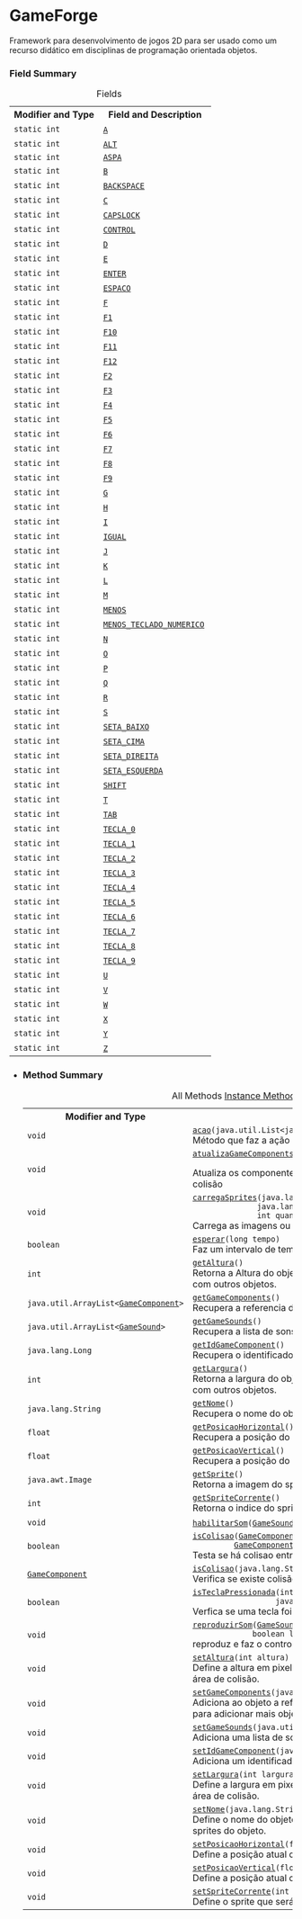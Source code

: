 # GameForge
Framework para desenvolvimento de jogos 2D para ser usado como um recurso didático em disciplinas de programação orientada objetos.

<h3>Field Summary</h3>
<table class="memberSummary" border="0" cellpadding="3" cellspacing="0" summary="Field Summary table, listing fields, and an explanation">
<caption><span>Fields</span><span class="tabEnd">&nbsp;</span></caption>
<tr>
<th class="colFirst" scope="col">Modifier and Type</th>
<th class="colLast" scope="col">Field and Description</th>
</tr>
<tr class="altColor">
<td class="colFirst"><code>static int</code></td>
<td class="colLast"><code><span class="memberNameLink"><a href="../GameBuilder/GameComponent.html#A">A</a></span></code>&nbsp;</td>
</tr>
<tr class="rowColor">
<td class="colFirst"><code>static int</code></td>
<td class="colLast"><code><span class="memberNameLink"><a href="../GameBuilder/GameComponent.html#ALT">ALT</a></span></code>&nbsp;</td>
</tr>
<tr class="altColor">
<td class="colFirst"><code>static int</code></td>
<td class="colLast"><code><span class="memberNameLink"><a href="../GameBuilder/GameComponent.html#ASPA">ASPA</a></span></code>
</td>
</tr>
<tr class="rowColor">
<td class="colFirst"><code>static int</code></td>
<td class="colLast"><code><span class="memberNameLink"><a href="../GameBuilder/GameComponent.html#B">B</a></span></code>&nbsp;</td>
</tr>
<tr class="altColor">
<td class="colFirst"><code>static int</code></td>
<td class="colLast"><code><span class="memberNameLink"><a href="../GameBuilder/GameComponent.html#BACKSPACE">BACKSPACE</a></span></code>&nbsp;</td>
</tr>
<tr class="rowColor">
<td class="colFirst"><code>static int</code></td>
<td class="colLast"><code><span class="memberNameLink"><a href="../GameBuilder/GameComponent.html#C">C</a></span></code>&nbsp;</td>
</tr>
<tr class="altColor">
<td class="colFirst"><code>static int</code></td>
<td class="colLast"><code><span class="memberNameLink"><a href="../GameBuilder/GameComponent.html#CAPSLOCK">CAPSLOCK</a></span></code>&nbsp;</td>
</tr>
<tr class="rowColor">
<td class="colFirst"><code>static int</code></td>
<td class="colLast"><code><span class="memberNameLink"><a href="../GameBuilder/GameComponent.html#CONTROL">CONTROL</a></span></code>&nbsp;</td>
</tr>
<tr class="altColor">
<td class="colFirst"><code>static int</code></td>
<td class="colLast"><code><span class="memberNameLink"><a href="../GameBuilder/GameComponent.html#D">D</a></span></code>&nbsp;</td>
</tr>
<tr class="rowColor">
<td class="colFirst"><code>static int</code></td>
<td class="colLast"><code><span class="memberNameLink"><a href="../GameBuilder/GameComponent.html#E">E</a></span></code>&nbsp;</td>
</tr>
<tr class="altColor">
<td class="colFirst"><code>static int</code></td>
<td class="colLast"><code><span class="memberNameLink"><a href="../GameBuilder/GameComponent.html#ENTER">ENTER</a></span></code>&nbsp;</td>
</tr>
<tr class="rowColor">
<td class="colFirst"><code>static int</code></td>
<td class="colLast"><code><span class="memberNameLink"><a href="../GameBuilder/GameComponent.html#ESPACO">ESPACO</a></span></code>&nbsp;</td>
</tr>
<tr class="altColor">
<td class="colFirst"><code>static int</code></td>
<td class="colLast"><code><span class="memberNameLink"><a href="../GameBuilder/GameComponent.html#F">F</a></span></code>&nbsp;</td>
</tr>
<tr class="rowColor">
<td class="colFirst"><code>static int</code></td>
<td class="colLast"><code><span class="memberNameLink"><a href="../GameBuilder/GameComponent.html#F1">F1</a></span></code>&nbsp;</td>
</tr>
<tr class="altColor">
<td class="colFirst"><code>static int</code></td>
<td class="colLast"><code><span class="memberNameLink"><a href="../GameBuilder/GameComponent.html#F10">F10</a></span></code>&nbsp;</td>
</tr>
<tr class="rowColor">
<td class="colFirst"><code>static int</code></td>
<td class="colLast"><code><span class="memberNameLink"><a href="../GameBuilder/GameComponent.html#F11">F11</a></span></code>&nbsp;</td>
</tr>
<tr class="altColor">
<td class="colFirst"><code>static int</code></td>
<td class="colLast"><code><span class="memberNameLink"><a href="../GameBuilder/GameComponent.html#F12">F12</a></span></code>&nbsp;</td>
</tr>
<tr class="rowColor">
<td class="colFirst"><code>static int</code></td>
<td class="colLast"><code><span class="memberNameLink"><a href="../GameBuilder/GameComponent.html#F2">F2</a></span></code>&nbsp;</td>
</tr>
<tr class="altColor">
<td class="colFirst"><code>static int</code></td>
<td class="colLast"><code><span class="memberNameLink"><a href="../GameBuilder/GameComponent.html#F3">F3</a></span></code>&nbsp;</td>
</tr>
<tr class="rowColor">
<td class="colFirst"><code>static int</code></td>
<td class="colLast"><code><span class="memberNameLink"><a href="../GameBuilder/GameComponent.html#F4">F4</a></span></code>&nbsp;</td>
</tr>
<tr class="altColor">
<td class="colFirst"><code>static int</code></td>
<td class="colLast"><code><span class="memberNameLink"><a href="../GameBuilder/GameComponent.html#F5">F5</a></span></code>&nbsp;</td>
</tr>
<tr class="rowColor">
<td class="colFirst"><code>static int</code></td>
<td class="colLast"><code><span class="memberNameLink"><a href="../GameBuilder/GameComponent.html#F6">F6</a></span></code>&nbsp;</td>
</tr>
<tr class="altColor">
<td class="colFirst"><code>static int</code></td>
<td class="colLast"><code><span class="memberNameLink"><a href="../GameBuilder/GameComponent.html#F7">F7</a></span></code>&nbsp;</td>
</tr>
<tr class="rowColor">
<td class="colFirst"><code>static int</code></td>
<td class="colLast"><code><span class="memberNameLink"><a href="../GameBuilder/GameComponent.html#F8">F8</a></span></code>&nbsp;</td>
</tr>
<tr class="altColor">
<td class="colFirst"><code>static int</code></td>
<td class="colLast"><code><span class="memberNameLink"><a href="../GameBuilder/GameComponent.html#F9">F9</a></span></code>&nbsp;</td>
</tr>
<tr class="rowColor">
<td class="colFirst"><code>static int</code></td>
<td class="colLast"><code><span class="memberNameLink"><a href="../GameBuilder/GameComponent.html#G">G</a></span></code>&nbsp;</td>
</tr>
<tr class="altColor">
<td class="colFirst"><code>static int</code></td>
<td class="colLast"><code><span class="memberNameLink"><a href="../GameBuilder/GameComponent.html#H">H</a></span></code>&nbsp;</td>
</tr>
<tr class="rowColor">
<td class="colFirst"><code>static int</code></td>
<td class="colLast"><code><span class="memberNameLink"><a href="../GameBuilder/GameComponent.html#I">I</a></span></code>&nbsp;</td>
</tr>
<tr class="altColor">
<td class="colFirst"><code>static int</code></td>
<td class="colLast"><code><span class="memberNameLink"><a href="../GameBuilder/GameComponent.html#IGUAL">IGUAL</a></span></code>&nbsp;</td>
</tr>
<tr class="rowColor">
<td class="colFirst"><code>static int</code></td>
<td class="colLast"><code><span class="memberNameLink"><a href="../GameBuilder/GameComponent.html#J">J</a></span></code>&nbsp;</td>
</tr>
<tr class="altColor">
<td class="colFirst"><code>static int</code></td>
<td class="colLast"><code><span class="memberNameLink"><a href="../GameBuilder/GameComponent.html#K">K</a></span></code>&nbsp;</td>
</tr>
<tr class="rowColor">
<td class="colFirst"><code>static int</code></td>
<td class="colLast"><code><span class="memberNameLink"><a href="../GameBuilder/GameComponent.html#L">L</a></span></code>&nbsp;</td>
</tr>
<tr class="altColor">
<td class="colFirst"><code>static int</code></td>
<td class="colLast"><code><span class="memberNameLink"><a href="../GameBuilder/GameComponent.html#M">M</a></span></code>&nbsp;</td>
</tr>
<tr class="rowColor">
<td class="colFirst"><code>static int</code></td>
<td class="colLast"><code><span class="memberNameLink"><a href="../GameBuilder/GameComponent.html#MENOS">MENOS</a></span></code>&nbsp;</td>
</tr>
<tr class="altColor">
<td class="colFirst"><code>static int</code></td>
<td class="colLast"><code><span class="memberNameLink"><a href="../GameBuilder/GameComponent.html#MENOS_TECLADO_NUMERICO">MENOS_TECLADO_NUMERICO</a></span></code>&nbsp;</td>
</tr>
<tr class="rowColor">
<td class="colFirst"><code>static int</code></td>
<td class="colLast"><code><span class="memberNameLink"><a href="../GameBuilder/GameComponent.html#N">N</a></span></code>&nbsp;</td>
</tr>
<tr class="altColor">
<td class="colFirst"><code>static int</code></td>
<td class="colLast"><code><span class="memberNameLink"><a href="../GameBuilder/GameComponent.html#O">O</a></span></code>&nbsp;</td>
</tr>
<tr class="rowColor">
<td class="colFirst"><code>static int</code></td>
<td class="colLast"><code><span class="memberNameLink"><a href="../GameBuilder/GameComponent.html#P">P</a></span></code>&nbsp;</td>
</tr>
<tr class="altColor">
<td class="colFirst"><code>static int</code></td>
<td class="colLast"><code><span class="memberNameLink"><a href="../GameBuilder/GameComponent.html#Q">Q</a></span></code>&nbsp;</td>
</tr>
<tr class="rowColor">
<td class="colFirst"><code>static int</code></td>
<td class="colLast"><code><span class="memberNameLink"><a href="../GameBuilder/GameComponent.html#R">R</a></span></code>&nbsp;</td>
</tr>
<tr class="altColor">
<td class="colFirst"><code>static int</code></td>
<td class="colLast"><code><span class="memberNameLink"><a href="../GameBuilder/GameComponent.html#S">S</a></span></code>&nbsp;</td>
</tr>
<tr class="rowColor">
<td class="colFirst"><code>static int</code></td>
<td class="colLast"><code><span class="memberNameLink"><a href="../GameBuilder/GameComponent.html#SETA_BAIXO">SETA_BAIXO</a></span></code>&nbsp;</td>
</tr>
<tr class="altColor">
<td class="colFirst"><code>static int</code></td>
<td class="colLast"><code><span class="memberNameLink"><a href="../GameBuilder/GameComponent.html#SETA_CIMA">SETA_CIMA</a></span></code>&nbsp;</td>
</tr>
<tr class="rowColor">
<td class="colFirst"><code>static int</code></td>
<td class="colLast"><code><span class="memberNameLink"><a href="../GameBuilder/GameComponent.html#SETA_DIREITA">SETA_DIREITA</a></span></code>&nbsp;</td>
</tr>
<tr class="altColor">
<td class="colFirst"><code>static int</code></td>
<td class="colLast"><code><span class="memberNameLink"><a href="../GameBuilder/GameComponent.html#SETA_ESQUERDA">SETA_ESQUERDA</a></span></code>&nbsp;</td>
</tr>
<tr class="rowColor">
<td class="colFirst"><code>static int</code></td>
<td class="colLast"><code><span class="memberNameLink"><a href="../GameBuilder/GameComponent.html#SHIFT">SHIFT</a></span></code>&nbsp;</td>
</tr>
<tr class="altColor">
<td class="colFirst"><code>static int</code></td>
<td class="colLast"><code><span class="memberNameLink"><a href="../GameBuilder/GameComponent.html#T">T</a></span></code>&nbsp;</td>
</tr>
<tr class="rowColor">
<td class="colFirst"><code>static int</code></td>
<td class="colLast"><code><span class="memberNameLink"><a href="../GameBuilder/GameComponent.html#TAB">TAB</a></span></code>&nbsp;</td>
</tr>
<tr class="altColor">
<td class="colFirst"><code>static int</code></td>
<td class="colLast"><code><span class="memberNameLink"><a href="../GameBuilder/GameComponent.html#TECLA_0">TECLA_0</a></span></code>&nbsp;</td>
</tr>
<tr class="rowColor">
<td class="colFirst"><code>static int</code></td>
<td class="colLast"><code><span class="memberNameLink"><a href="../GameBuilder/GameComponent.html#TECLA_1">TECLA_1</a></span></code>&nbsp;</td>
</tr>
<tr class="altColor">
<td class="colFirst"><code>static int</code></td>
<td class="colLast"><code><span class="memberNameLink"><a href="../GameBuilder/GameComponent.html#TECLA_2">TECLA_2</a></span></code>&nbsp;</td>
</tr>
<tr class="rowColor">
<td class="colFirst"><code>static int</code></td>
<td class="colLast"><code><span class="memberNameLink"><a href="../GameBuilder/GameComponent.html#TECLA_3">TECLA_3</a></span></code>&nbsp;</td>
</tr>
<tr class="altColor">
<td class="colFirst"><code>static int</code></td>
<td class="colLast"><code><span class="memberNameLink"><a href="../GameBuilder/GameComponent.html#TECLA_4">TECLA_4</a></span></code>&nbsp;</td>
</tr>
<tr class="rowColor">
<td class="colFirst"><code>static int</code></td>
<td class="colLast"><code><span class="memberNameLink"><a href="../GameBuilder/GameComponent.html#TECLA_5">TECLA_5</a></span></code>&nbsp;</td>
</tr>
<tr class="altColor">
<td class="colFirst"><code>static int</code></td>
<td class="colLast"><code><span class="memberNameLink"><a href="../GameBuilder/GameComponent.html#TECLA_6">TECLA_6</a></span></code>&nbsp;</td>
</tr>
<tr class="rowColor">
<td class="colFirst"><code>static int</code></td>
<td class="colLast"><code><span class="memberNameLink"><a href="../GameBuilder/GameComponent.html#TECLA_7">TECLA_7</a></span></code>&nbsp;</td>
</tr>
<tr class="altColor">
<td class="colFirst"><code>static int</code></td>
<td class="colLast"><code><span class="memberNameLink"><a href="../GameBuilder/GameComponent.html#TECLA_8">TECLA_8</a></span></code>&nbsp;</td>
</tr>
<tr class="rowColor">
<td class="colFirst"><code>static int</code></td>
<td class="colLast"><code><span class="memberNameLink"><a href="../GameBuilder/GameComponent.html#TECLA_9">TECLA_9</a></span></code>&nbsp;</td>
</tr>
<tr class="altColor">
<td class="colFirst"><code>static int</code></td>
<td class="colLast"><code><span class="memberNameLink"><a href="../GameBuilder/GameComponent.html#U">U</a></span></code>&nbsp;</td>
</tr>
<tr class="rowColor">
<td class="colFirst"><code>static int</code></td>
<td class="colLast"><code><span class="memberNameLink"><a href="../GameBuilder/GameComponent.html#V">V</a></span></code>&nbsp;</td>
</tr>
<tr class="altColor">
<td class="colFirst"><code>static int</code></td>
<td class="colLast"><code><span class="memberNameLink"><a href="../GameBuilder/GameComponent.html#W">W</a></span></code>&nbsp;</td>
</tr>
<tr class="rowColor">
<td class="colFirst"><code>static int</code></td>
<td class="colLast"><code><span class="memberNameLink"><a href="../GameBuilder/GameComponent.html#X">X</a></span></code>&nbsp;</td>
</tr>
<tr class="altColor">
<td class="colFirst"><code>static int</code></td>
<td class="colLast"><code><span class="memberNameLink"><a href="../GameBuilder/GameComponent.html#Y">Y</a></span></code>&nbsp;</td>
</tr>
<tr class="rowColor">
<td class="colFirst"><code>static int</code></td>
<td class="colLast"><code><span class="memberNameLink"><a href="../GameBuilder/GameComponent.html#Z">Z</a></span></code>&nbsp;</td>
</tr>
</table>
</li>
</ul>
<!-- ========== METHOD SUMMARY =========== -->
<ul class="blockList">
<li class="blockList"><a name="method.summary">
<!--   -->
</a>
<h3>Method Summary</h3>
<table class="memberSummary" border="0" cellpadding="3" cellspacing="0" summary="Method Summary table, listing methods, and an explanation">
<caption><span id="t0" class="activeTableTab"><span>All Methods</span><span class="tabEnd">&nbsp;</span></span><span id="t2" class="tableTab"><span><a href="javascript:show(2);">Instance Methods</a></span><span class="tabEnd">&nbsp;</span></span><span id="t4" class="tableTab"><span><a href="javascript:show(8);">Concrete Methods</a></span><span class="tabEnd">&nbsp;</span></span></caption>
<tr>
<th class="colFirst" scope="col">Modifier and Type</th>
<th class="colLast" scope="col">Method and Description</th>
</tr>
<tr id="i0" class="altColor">
<td class="colFirst"><code>void</code></td>
<td class="colLast"><code><span class="memberNameLink"><a href="../GameBuilder/GameComponent.html#acao-java.util.List-">acao</a></span>(java.util.List&lt;java.lang.Integer&gt;&nbsp;teclas)</code>
<div class="block">Método que faz a ação do objeto.</div>
</td>
</tr>
<tr id="i1" class="rowColor">
<td class="colFirst"><code>void</code></td>
<td class="colLast"><code><span class="memberNameLink"><a href="../GameBuilder/GameComponent.html#atualizaGameComponents-java.util.ArrayList-java.util.ArrayList-">atualizaGameComponents</a></span>(java.util.ArrayList&lt;<a href="../GameBuilder/GameComponent.html" title="class in GameBuilder">GameComponent</a>&gt;&nbsp;gameComponents,
                      java.util.ArrayList&lt;<a href="../GameBuilder/GameSound.html" title="class in GameBuilder">GameSound</a>&gt;&nbsp;gameSounds)</code>
<div class="block">Atualiza os componentes e suas referencias, importante para o metodo de
 colisão</div>
</td>
</tr>
<tr id="i2" class="altColor">
<td class="colFirst"><code>void</code></td>
<td class="colLast"><code><span class="memberNameLink"><a href="../GameBuilder/GameComponent.html#carregaSprites-java.lang.String-java.lang.String-int-">carregaSprites</a></span>(java.lang.String&nbsp;nome,
              java.lang.String&nbsp;caminhoSprites,
              int&nbsp;quantidadeSprites)</code>
<div class="block">Carrega as imagens ou sprites para o componente</div>
</td>
</tr>
<tr id="i3" class="rowColor">
<td class="colFirst"><code>boolean</code></td>
<td class="colLast"><code><span class="memberNameLink"><a href="../GameBuilder/GameComponent.html#esperar-long-">esperar</a></span>(long&nbsp;tempo)</code>
<div class="block">Faz um intervalo de tempo, retorna false quando acaba o intervalo</div>
</td>
</tr>
<tr id="i4" class="altColor">
<td class="colFirst"><code>int</code></td>
<td class="colLast"><code><span class="memberNameLink"><a href="../GameBuilder/GameComponent.html#getAltura--">getAltura</a></span>()</code>
<div class="block">Retorna a Altura do objeto, essa propriedade é usada para verificar a colisão
 com outros objetos.</div>
</td>
</tr>
<tr id="i5" class="rowColor">
<td class="colFirst"><code>java.util.ArrayList&lt;<a href="../GameBuilder/GameComponent.html" title="class in GameBuilder">GameComponent</a>&gt;</code></td>
<td class="colLast"><code><span class="memberNameLink"><a href="../GameBuilder/GameComponent.html#getGameComponents--">getGameComponents</a></span>()</code>
<div class="block">Recupera a referencia dos objetos do jogo.</div>
</td>
</tr>
<tr id="i6" class="altColor">
<td class="colFirst"><code>java.util.ArrayList&lt;<a href="../GameBuilder/GameSound.html" title="class in GameBuilder">GameSound</a>&gt;</code></td>
<td class="colLast"><code><span class="memberNameLink"><a href="../GameBuilder/GameComponent.html#getGameSounds--">getGameSounds</a></span>()</code>
<div class="block">Recupera a lista de sons do objeto.</div>
</td>
</tr>
<tr id="i7" class="rowColor">
<td class="colFirst"><code>java.lang.Long</code></td>
<td class="colLast"><code><span class="memberNameLink"><a href="../GameBuilder/GameComponent.html#getIdGameComponent--">getIdGameComponent</a></span>()</code>
<div class="block">Recupera o identificador dor objeto.</div>
</td>
</tr>
<tr id="i8" class="altColor">
<td class="colFirst"><code>int</code></td>
<td class="colLast"><code><span class="memberNameLink"><a href="../GameBuilder/GameComponent.html#getLargura--">getLargura</a></span>()</code>
<div class="block">Retorna a largura do objeto, essa propriedade é usada para verificar a
 colisão com outros objetos.</div>
</td>
</tr>
<tr id="i9" class="rowColor">
<td class="colFirst"><code>java.lang.String</code></td>
<td class="colLast"><code><span class="memberNameLink"><a href="../GameBuilder/GameComponent.html#getNome--">getNome</a></span>()</code>
<div class="block">Recupera o nome do objeto.</div>
</td>
</tr>
<tr id="i10" class="altColor">
<td class="colFirst"><code>float</code></td>
<td class="colLast"><code><span class="memberNameLink"><a href="../GameBuilder/GameComponent.html#getPosicaoHorizontal--">getPosicaoHorizontal</a></span>()</code>
<div class="block">Recupera a posição do eixo horizontal do objeto na tela.</div>
</td>
</tr>
<tr id="i11" class="rowColor">
<td class="colFirst"><code>float</code></td>
<td class="colLast"><code><span class="memberNameLink"><a href="../GameBuilder/GameComponent.html#getPosicaoVertical--">getPosicaoVertical</a></span>()</code>
<div class="block">Recupera a posição do eixo vertical do objeto na tela.</div>
</td>
</tr>
<tr id="i12" class="altColor">
<td class="colFirst"><code>java.awt.Image</code></td>
<td class="colLast"><code><span class="memberNameLink"><a href="../GameBuilder/GameComponent.html#getSprite--">getSprite</a></span>()</code>
<div class="block">Retorna a imagem do sprite corrente.</div>
</td>
</tr>
<tr id="i13" class="rowColor">
<td class="colFirst"><code>int</code></td>
<td class="colLast"><code><span class="memberNameLink"><a href="../GameBuilder/GameComponent.html#getSpriteCorrente--">getSpriteCorrente</a></span>()</code>
<div class="block">Retorna o indice do sprite atual do objeto.</div>
</td>
</tr>
<tr id="i14" class="altColor">
<td class="colFirst"><code>void</code></td>
<td class="colLast"><code><span class="memberNameLink"><a href="../GameBuilder/GameComponent.html#habilitarSom-GameBuilder.GameSound-">habilitarSom</a></span>(<a href="../GameBuilder/GameSound.html" title="class in GameBuilder">GameSound</a>&nbsp;gameSound)</code>&nbsp;</td>
</tr>
<tr id="i15" class="rowColor">
<td class="colFirst"><code>boolean</code></td>
<td class="colLast"><code><span class="memberNameLink"><a href="../GameBuilder/GameComponent.html#isColisao-GameBuilder.GameComponent-GameBuilder.GameComponent-">isColisao</a></span>(<a href="../GameBuilder/GameComponent.html" title="class in GameBuilder">GameComponent</a>&nbsp;a,
         <a href="../GameBuilder/GameComponent.html" title="class in GameBuilder">GameComponent</a>&nbsp;b)</code>
<div class="block">Testa se há colisao entre dois componentes, se houver retorna true</div>
</td>
</tr>
<tr id="i16" class="altColor">
<td class="colFirst"><code><a href="../GameBuilder/GameComponent.html" title="class in GameBuilder">GameComponent</a></code></td>
<td class="colLast"><code><span class="memberNameLink"><a href="../GameBuilder/GameComponent.html#isColisao-java.lang.String-">isColisao</a></span>(java.lang.String&nbsp;nome)</code>
<div class="block">Verifica se existe colisão com um determinado tipo de GameComponent</div>
</td>
</tr>
<tr id="i17" class="rowColor">
<td class="colFirst"><code>boolean</code></td>
<td class="colLast"><code><span class="memberNameLink"><a href="../GameBuilder/GameComponent.html#isTeclaPressionada-int-java.util.List-">isTeclaPressionada</a></span>(int&nbsp;tecla,
                  java.util.List&lt;java.lang.Integer&gt;&nbsp;teclas)</code>
<div class="block">Verfica se uma tecla foi pressionada.</div>
</td>
</tr>
<tr id="i18" class="altColor">
<td class="colFirst"><code>void</code></td>
<td class="colLast"><code><span class="memberNameLink"><a href="../GameBuilder/GameComponent.html#reproduzirSom-GameBuilder.GameSound-boolean-">reproduzirSom</a></span>(<a href="../GameBuilder/GameSound.html" title="class in GameBuilder">GameSound</a>&nbsp;gameSound,
             boolean&nbsp;looping)</code>
<div class="block">reproduz e faz o controle de som</div>
</td>
</tr>
<tr id="i19" class="rowColor">
<td class="colFirst"><code>void</code></td>
<td class="colLast"><code><span class="memberNameLink"><a href="../GameBuilder/GameComponent.html#setAltura-int-">setAltura</a></span>(int&nbsp;altura)</code>
<div class="block">Define a altura em pixels do objeto, essa propriedade é usada para testar a
 área de colisão.</div>
</td>
</tr>
<tr id="i20" class="altColor">
<td class="colFirst"><code>void</code></td>
<td class="colLast"><code><span class="memberNameLink"><a href="../GameBuilder/GameComponent.html#setGameComponents-java.util.ArrayList-">setGameComponents</a></span>(java.util.ArrayList&lt;<a href="../GameBuilder/GameComponent.html" title="class in GameBuilder">GameComponent</a>&gt;&nbsp;gameComponents)</code>
<div class="block">Adiciona ao objeto a referência de todos os objetos do jogo, pode ser usado
 para adicionar mais objetos ao jogo e também remover.</div>
</td>
</tr>
<tr id="i21" class="rowColor">
<td class="colFirst"><code>void</code></td>
<td class="colLast"><code><span class="memberNameLink"><a href="../GameBuilder/GameComponent.html#setGameSounds-java.util.ArrayList-">setGameSounds</a></span>(java.util.ArrayList&lt;<a href="../GameBuilder/GameSound.html" title="class in GameBuilder">GameSound</a>&gt;&nbsp;gameSounds)</code>
<div class="block">Adiciona uma lista de sons para o objeto.</div>
</td>
</tr>
<tr id="i22" class="altColor">
<td class="colFirst"><code>void</code></td>
<td class="colLast"><code><span class="memberNameLink"><a href="../GameBuilder/GameComponent.html#setIdGameComponent-java.lang.Long-">setIdGameComponent</a></span>(java.lang.Long&nbsp;idGameComponent)</code>
<div class="block">Adiciona um identificador ao objeto.</div>
</td>
</tr>
<tr id="i23" class="rowColor">
<td class="colFirst"><code>void</code></td>
<td class="colLast"><code><span class="memberNameLink"><a href="../GameBuilder/GameComponent.html#setLargura-int-">setLargura</a></span>(int&nbsp;largura)</code>
<div class="block">Define a largura em pixels do objeto, essa propriedade é usada para testar a
 área de colisão.</div>
</td>
</tr>
<tr id="i24" class="altColor">
<td class="colFirst"><code>void</code></td>
<td class="colLast"><code><span class="memberNameLink"><a href="../GameBuilder/GameComponent.html#setNome-java.lang.String-">setNome</a></span>(java.lang.String&nbsp;nome)</code>
<div class="block">Define o nome do objeto, esse nome é usado no caminho para procurar os
 sprites do objeto.</div>
</td>
</tr>
<tr id="i25" class="rowColor">
<td class="colFirst"><code>void</code></td>
<td class="colLast"><code><span class="memberNameLink"><a href="../GameBuilder/GameComponent.html#setPosicaoHorizontal-float-">setPosicaoHorizontal</a></span>(float&nbsp;posicaohorizontal)</code>
<div class="block">Define a posição atual do objeto no eixo horizontal na tela.</div>
</td>
</tr>
<tr id="i26" class="altColor">
<td class="colFirst"><code>void</code></td>
<td class="colLast"><code><span class="memberNameLink"><a href="../GameBuilder/GameComponent.html#setPosicaoVertical-float-">setPosicaoVertical</a></span>(float&nbsp;posicalVertical)</code>
<div class="block">Define a posição atual do objeto no eixo vertial na tela.</div>
</td>
</tr>
<tr id="i27" class="rowColor">
<td class="colFirst"><code>void</code></td>
<td class="colLast"><code><span class="memberNameLink"><a href="../GameBuilder/GameComponent.html#setSpriteCorrente-int-">setSpriteCorrente</a></span>(int&nbsp;spriteCorrente)</code>
<div class="block">Define o sprite que será exibido na tela.</div>
</td>
</tr>
</table>
